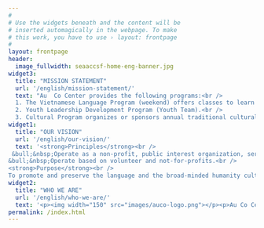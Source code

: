 ```yaml
---
#
# Use the widgets beneath and the content will be
# inserted automagically in the webpage. To make
# this work, you have to use › layout: frontpage
#
layout: frontpage
header:
  image_fullwidth: seaaccsf-home-eng-banner.jpg
widget3:
  title: "MISSION STATEMENT"
  url: '/english/mission-statement/'
  text: "Au  Co Center provides the following programs:<br />
  1. The Vietnamese Language Program (weekend) offers classes to learn Vietnamese language and culture.<br />
  2. Youth Leadership Development Program (Youth Team).<br />
  3. Cultural Program organizes or sponsors annual traditional cultural events."
widget1:
  title: "OUR VISION"
  url: '/english/our-vision/'
  text: '<strong>Principles</strong><br />
 &bull;&nbsp;Operate as a non-profit, public interest organization, serving the common interest of the community, and the Vietnamese community in particular.<br />
&bull;&nbsp;Operate based on volunteer and not-for-profits.<br />
<strong>Purpose</strong><br />
To promote and preserve the language and the broad-minded humanity culture of the Vietnamese people.'
widget2:
  title: "WHO WE ARE"
  url: '/english/who-we-are/'
  text: '<p><img width="150" src="images/auco-logo.png"></p><p>Au Co Center was originated from the Vietnamese Language Classes established by the Vietnamese Elderly Mutual Assistant Association of SF (VEMAA) since 1983, one of the first Vietnamese language classes in Northern California.</p>'
permalink: /index.html
---
```

